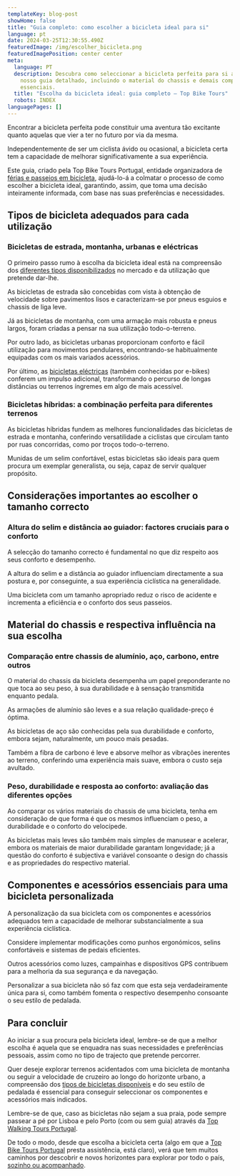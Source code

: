 ```yaml
---
templateKey: blog-post
showHome: false
title: "Guia completo: como escolher a bicicleta ideal para si"
language: pt
date: 2024-03-25T12:30:55.490Z
featuredImage: /img/escolher_bicicleta.png
featuredImagePosition: center center
meta:
  language: PT
  description: Descubra como seleccionar a bicicleta perfeita para si através do
    nosso guia detalhado, incluindo o material do chassis e demais componentes
    essenciais.
  title: "Escolha da bicicleta ideal: guia completo – Top Bike Tours"
  robots: INDEX
languagePages: []
---
```

Encontrar a bicicleta perfeita pode constituir uma aventura tão excitante quanto aquelas que vier a ter no futuro por via da mesma.

Independentemente de ser um ciclista ávido ou ocasional, a bicicleta certa tem a capacidade de melhorar significativamente a sua experiência.

Este guia, criado pela Top Bike Tours Portugal, entidade organizadora de [férias e passeios em bicicleta](https://topbiketoursportugal.com/pt/), ajudá-lo-á a colmatar o processo de como escolher a bicicleta ideal, garantindo, assim, que toma uma decisão inteiramente informada, com base nas suas preferências e necessidades.

## Tipos de bicicleta adequados para cada utilização

### Bicicletas de estrada, montanha, urbanas e eléctricas

O primeiro passo rumo à escolha da bicicleta ideal está na compreensão dos [diferentes tipos disponibilizados](https://topbiketoursportugal.com/pt/bicicletas/) no mercado e da utilização que pretende dar-lhe.

As bicicletas de estrada são concebidas com vista à obtenção de velocidade sobre pavimentos lisos e caracterizam-se por pneus esguios e chassis de liga leve.

Já as bicicletas de montanha, com uma armação mais robusta e pneus largos, foram criadas a pensar na sua utilização todo-o-terreno.

Por outro lado, as bicicletas urbanas proporcionam conforto e fácil utilização para movimentos pendulares, encontrando-se habitualmente equipadas com os mais variados acessórios.

Por último, as [bicicletas eléctricas](https://topbiketoursportugal.com/pt/posts/bicicletas-electricas-como-e-que-estas-podem-ajuda-lo-nas-rotas-ciclisticas-mais-dificeis/) (também conhecidas por e-bikes) conferem um impulso adicional, transformando o percurso de longas distâncias ou terrenos íngremes em algo de mais acessível.

### Bicicletas híbridas: a combinação perfeita para diferentes terrenos

As bicicletas híbridas fundem as melhores funcionalidades das bicicletas de estrada e montanha, conferindo versatilidade a ciclistas que circulam tanto por ruas concorridas, como por troços todo-o-terreno.

Munidas de um selim confortável, estas bicicletas são ideais para quem procura um exemplar generalista, ou seja, capaz de servir qualquer propósito.

## Considerações importantes ao escolher o tamanho correcto

### Altura do selim e distância ao guiador: factores cruciais para o conforto

A selecção do tamanho correcto é fundamental no que diz respeito aos seus conforto e desempenho.

A altura do selim e a distância ao guiador influenciam directamente a sua postura e, por conseguinte, a sua experiência ciclística na generalidade.

Uma bicicleta com um tamanho apropriado reduz o risco de acidente e incrementa a eficiência e o conforto dos seus passeios.

## Material do chassis e respectiva influência na sua escolha

### Comparação entre chassis de alumínio, aço, carbono, entre outros

O material do chassis da bicicleta desempenha um papel preponderante no que toca ao seu peso, à sua durabilidade e à sensação transmitida enquanto pedala.

As armações de alumínio são leves e a sua relação qualidade-preço é óptima.

As bicicletas de aço são conhecidas pela sua durabilidade e conforto, embora sejam, naturalmente, um pouco mais pesadas.

Também a fibra de carbono é leve e absorve melhor as vibrações inerentes ao terreno, conferindo uma experiência mais suave, embora o custo seja avultado.

### Peso, durabilidade e resposta ao conforto: avaliação das diferentes opções

Ao comparar os vários materiais do chassis de uma bicicleta, tenha em consideração de que forma é que os mesmos influenciam o peso, a durabilidade e o conforto do velocípede.

As bicicletas mais leves são também mais simples de manusear e acelerar, embora os materiais de maior durabilidade garantam longevidade; já a questão do conforto é subjectiva e variável consoante o design do chassis e as propriedades do respectivo material.

## Componentes e acessórios essenciais para uma bicicleta personalizada

A personalização da sua bicicleta com os componentes e acessórios adequados tem a capacidade de melhorar substancialmente a sua experiência ciclística.

Considere implementar modificações como punhos ergonómicos, selins confortáveis e sistemas de pedais eficientes.

Outros acessórios como luzes, campainhas e dispositivos GPS contribuem para a melhoria da sua segurança e da navegação.

Personalizar a sua bicicleta não só faz com que esta seja verdadeiramente única para si, como também fomenta o respectivo desempenho consoante o seu estilo de pedalada.

## Para concluir

Ao iniciar a sua procura pela bicicleta ideal, lembre-se de que a melhor escolha é aquela que se enquadra nas suas necessidades e preferências pessoais, assim como no tipo de trajecto que pretende percorrer.

Quer deseje explorar terrenos acidentados com uma bicicleta de montanha ou seguir a velocidade de cruzeiro ao longo do horizonte urbano, a compreensão dos [tipos de bicicletas disponíveis](https://topbiketoursportugal.com/pt/bicicletas/) e do seu estilo de pedalada é essencial para conseguir seleccionar os componentes e acessórios mais indicados.

Lembre-se de que, caso as bicicletas não sejam a sua praia, pode sempre passear a pé por Lisboa e pelo Porto (com ou sem guia) através da [Top Walking Tours Portugal](https://topwalkingtoursportugal.com/pt/).

De todo o modo, desde que escolha a bicicleta certa (algo em que a [Top Bike Tours Portugal](https://topbiketoursportugal.com/pt/) presta assistência, está claro), verá que tem muitos caminhos por descobrir e novos horizontes para explorar por todo o país, [sozinho ou acompanhado](https://topbiketoursportugal.com/pt/blog/passeio-em-bicicleta-com-guia-em-portugal/).